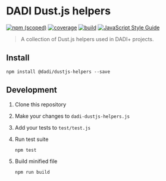 # DADI Dust.js helpers

[![npm (scoped)](https://img.shields.io/npm/v/@dadi/dustjs-helpers.svg?maxAge=10800&style=flat-square)](https://www.npmjs.com/package/@dadi/dustjs-helpers)
[![coverage](https://img.shields.io/badge/coverage-63%25-yellow.svg?style=flat-square)](https://github.com/dadi/dustjs-helpers)
[![build](http://ci.dadi.technology/dadi/dustjs-helpers/badge?branch=master&service=shield)](http://ci.dadi.technology/dadi/dustjs-helpers)
[![JavaScript Style Guide](https://img.shields.io/badge/code%20style-standard-brightgreen.svg?style=flat-square)](http://standardjs.com/)

> A collection of Dust.js helpers used in DADI+ projects.

## Install

```
npm install @dadi/dustjs-helpers --save
```

## Development

1. Clone this repository

2. Make your changes to `dadi-dustjs-helpers.js`

3. Add your tests to `test/test.js`

4. Run test suite

   ```
   npm test
   ```

5. Build minified file

   ```
   npm run build
   ```
